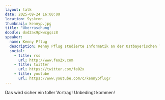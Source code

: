```yaml
---
layout: talk
date: 2025-09-24 16:00:00
location: Syskron
thumbnail: kennyp.jpg
title: "Überraschung"
doodle: dxd2ax9pkwcgqsz8
speaker:
  name: Kenny Pflug
  description: Kenny Pflug studierte Informatik an der Ostbayerischen Technischen Hochschule Regensburg und ist aktuell Softwareentwickler bei der Synnotech AG sowie Doktorand an der Universität Regensburg. Dort erforscht er neue Wege zur Serialisierung und Deserialisierung von komplexen Objektgraphen ohne den Einsatz von Data Transfer Objects. Er ist besonders interessiert in den Themengebieten Softwarearchitektur und -Design im objektorientierten Umfeld, agile Softwareentwicklungsprozesse, Clean Code, Automatisiertes Testen sowie User Interface Design.
  social:
    - title: rss
      url: http://www.feo2x.com
    - title: twitter
      url: https://twitter.com/feO2x
    - title: youtube
      url: https://www.youtube.com/c/kennypflug/
---
```

Das wird sicher ein toller Vortrag! Unbedingt kommen!